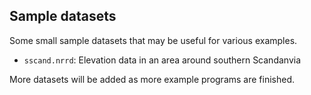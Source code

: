 ## Sample datasets

Some small sample datasets that may be useful for various examples.

* `sscand.nrrd`: Elevation data in an area around southern Scandanvia

More datasets will be added as more example programs are finished.

